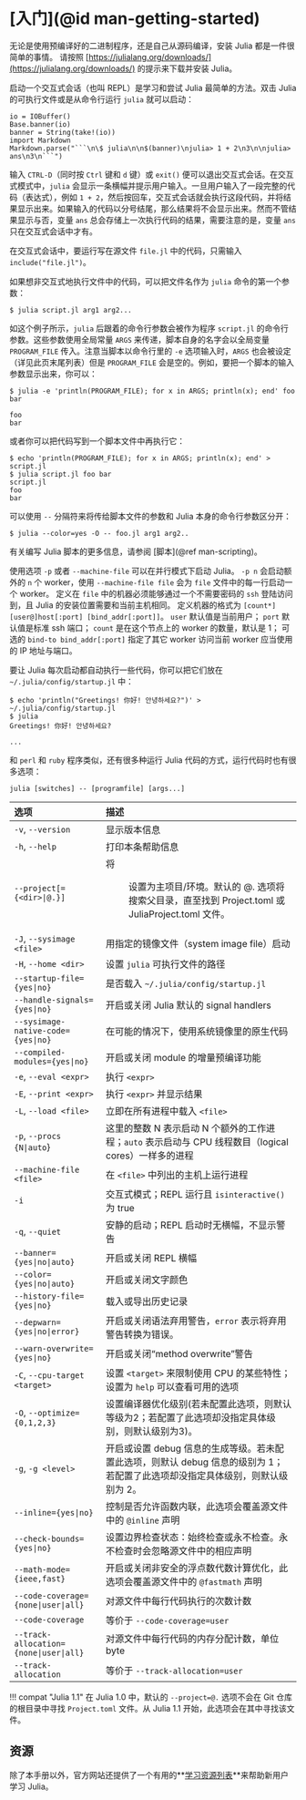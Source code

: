 # [入门](@id man-getting-started)

无论是使用预编译好的二进制程序，还是自己从源码编译，安装 Julia 都是一件很简单的事情。
请按照 [https://julialang.org/downloads/](https://julialang.org/downloads/) 的提示来下载并安装 Julia。

启动一个交互式会话（也叫 REPL）是学习和尝试 Julia 最简单的方法。双击 Julia 的可执行文件或是从命令行运行 `julia` 就可以启动：

```@eval
io = IOBuffer()
Base.banner(io)
banner = String(take!(io))
import Markdown
Markdown.parse("```\n\$ julia\n\n$(banner)\njulia> 1 + 2\n3\n\njulia> ans\n3\n```")
```

输入 `CTRL-D`（同时按 `Ctrl` 键和 `d` 键）或 `exit()` 便可以退出交互式会话。在交互式模式中，`julia` 会显示一条横幅并提示用户输入。一旦用户输入了一段完整的代码（表达式），例如 `1 + 2`，然后按回车，交互式会话就会执行这段代码，并将结果显示出来。如果输入的代码以分号结尾，那么结果将不会显示出来。然而不管结果显示与否，变量 `ans` 总会存储上一次执行代码的结果，需要注意的是，变量 `ans` 只在交互式会话中才有。

在交互式会话中，要运行写在源文件 `file.jl` 中的代码，只需输入 `include("file.jl")`。

如果想非交互式地执行文件中的代码，可以把文件名作为 `julia` 命令的第一个参数：

```
$ julia script.jl arg1 arg2...
```

如这个例子所示，`julia` 后跟着的命令行参数会被作为程序 `script.jl` 的命令行参数。这些参数使用全局常量 `ARGS` 来传递，脚本自身的名字会以全局变量 `PROGRAM_FILE` 传入。注意当脚本以命令行里的 `-e` 选项输入时，`ARGS` 也会被设定（详见此页末尾列表）但是 `PROGRAM_FILE` 会是空的。例如，要把一个脚本的输入参数显示出来，你可以：

```
$ julia -e 'println(PROGRAM_FILE); for x in ARGS; println(x); end' foo bar

foo
bar
```

或者你可以把代码写到一个脚本文件中再执行它：

```
$ echo 'println(PROGRAM_FILE); for x in ARGS; println(x); end' > script.jl
$ julia script.jl foo bar
script.jl
foo
bar
```

可以使用 `--` 分隔符来将传给脚本文件的参数和 Julia 本身的命令行参数区分开：

```
$ julia --color=yes -O -- foo.jl arg1 arg2..
```

有关编写 Julia 脚本的更多信息，请参阅 [脚本](@ref man-scripting)。

使用选项 `-p` 或者 `--machine-file` 可以在并行模式下启动 Julia。
`-p n` 会启动额外的 `n` 个 worker，使用 `--machine-file file` 会为 `file` 文件中的每一行启动一个 worker。
定义在 `file` 中的机器必须能够通过一个不需要密码的 `ssh` 登陆访问到，且 Julia 的安装位置需要和当前主机相同。
定义机器的格式为 `[count*][user@]host[:port] [bind_addr[:port]]`。
`user` 默认值是当前用户；
`port` 默认值是标准 ssh 端口；
`count` 是在这个节点上的 worker 的数量，默认是 1；
可选的 `bind-to bind_addr[:port]` 指定了其它 worker 访问当前 worker 应当使用的 IP 地址与端口。

要让 Julia 每次启动都自动执行一些代码，你可以把它们放在 `~/.julia/config/startup.jl` 中：

```
$ echo 'println("Greetings! 你好! 안녕하세요?")' > ~/.julia/config/startup.jl
$ julia
Greetings! 你好! 안녕하세요?

...
```

和 `perl` 和 `ruby` 程序类似，还有很多种运行 Julia 代码的方式，运行代码时也有很多选项：

```
julia [switches] -- [programfile] [args...]
```

|选项                                 |描述|
|:---                                   |:---|
|`-v`, `--version`                      |显示版本信息|
|`-h`, `--help`                         |打印本条帮助信息|
|`--project[={<dir>\|@.}]`              |将 <dir> 设置为主项目/环境。默认的 @. 选项将搜索父目录，直至找到 Project.toml 或 JuliaProject.toml 文件。|
|`-J`, `--sysimage <file>`              |用指定的镜像文件（system image file）启动|
|`-H`, `--home <dir>`                   |设置 `julia` 可执行文件的路径|
|`--startup-file={yes\|no}`             |是否载入 `~/.julia/config/startup.jl`|
|`--handle-signals={yes\|no}`           |开启或关闭 Julia 默认的 signal handlers|
|`--sysimage-native-code={yes\|no}`     |在可能的情况下，使用系统镜像里的原生代码|
|`--compiled-modules={yes\|no}`         |开启或关闭 module 的增量预编译功能|
|`-e`, `--eval <expr>`                  |执行 `<expr>`|
|`-E`, `--print <expr>`                 |执行 `<expr>` 并显示结果|
|`-L`, `--load <file>`                  |立即在所有进程中载入 `<file>` |
|`-p`, `--procs {N\|auto`}              |这里的整数 N 表示启动 N 个额外的工作进程；`auto` 表示启动与 CPU 线程数目（logical cores）一样多的进程|
|`--machine-file <file>`                |在 `<file>` 中列出的主机上运行进程|
|`-i`                                   |交互式模式；REPL 运行且 `isinteractive()` 为 true|
|`-q`, `--quiet`                        |安静的启动；REPL 启动时无横幅，不显示警告|
|`--banner={yes\|no\|auto}`             |开启或关闭 REPL 横幅|
|`--color={yes\|no\|auto}`              |开启或关闭文字颜色|
|`--history-file={yes\|no}`             |载入或导出历史记录|
|`--depwarn={yes\|no\|error}`           |开启或关闭语法弃用警告，`error` 表示将弃用警告转换为错误。|
|`--warn-overwrite={yes\|no}`           |开启或关闭“method overwrite”警告|
|`-C`, `--cpu-target <target>`          |设置 `<target>` 来限制使用 CPU 的某些特性；设置为 `help` 可以查看可用的选项|
|`-O`, `--optimize={0,1,2,3}`           |设置编译器优化级别(若未配置此选项，则默认等级为2；若配置了此选项却没指定具体级别，则默认级别为3)。|
|`-g`, `-g <level>`                     |开启或设置 debug 信息的生成等级。若未配置此选项，则默认 debug 信息的级别为 1；若配置了此选项却没指定具体级别，则默认级别为 2。|
|`--inline={yes\|no}`                   |控制是否允许函数内联，此选项会覆盖源文件中的 `@inline` 声明|
|`--check-bounds={yes\|no}`             |设置边界检查状态：始终检查或永不检查。永不检查时会忽略源文件中的相应声明|
|`--math-mode={ieee,fast}`              |开启或关闭非安全的浮点数代数计算优化，此选项会覆盖源文件中的 `@fastmath` 声明|
|`--code-coverage={none\|user\|all}`    |对源文件中每行代码执行的次数计数|
|`--code-coverage`                      |等价于 `--code-coverage=user`|
|`--track-allocation={none\|user\|all}` |对源文件中每行代码的内存分配计数，单位 byte|
|`--track-allocation`                   |等价于 `--track-allocation=user`|

!!! compat "Julia 1.1"
    在 Julia 1.0 中，默认的 `--project=@.` 选项不会在 Git 仓库的根目录中寻找 `Project.toml` 文件。从 Julia 1.1 开始，此选项会在其中寻找该文件。

## 资源

除了本手册以外，官方网站还提供了一个有用的**[学习资源列表](https://julialang.org/learning/)**来帮助新用户学习 Julia。

